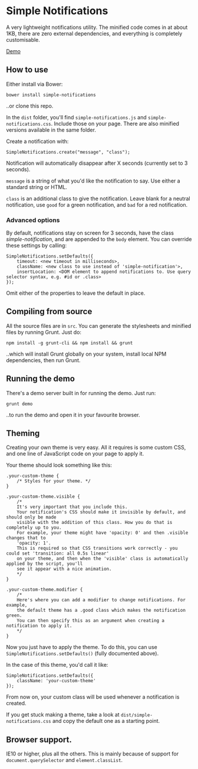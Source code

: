 # Simple Notifications

A very lightweight notifications utility. The minified code comes in at about 1KB, there
are zero external dependencies, and everything is completely customisable.

[Demo](https://shaundon.github.io/simple-notifications/demo)

## How to use

Either install via Bower:

```
bower install simple-notifications
```

..or clone this repo.

In the `dist` folder, you'll find `simple-notifications.js` and `simple-notifications.css`. Include those on your page. There are also
minified versions available in the same folder.

Create a notification with:

```
SimpleNotifications.create("message", "class");
```

Notification will automatically disappear after X seconds (currently set to 3 seconds).

`message` is a string of what you'd like the notification to say. Use either a standard string or HTML.

`class` is an additional class to give the notification. Leave blank for a neutral notification, use `good` for a green notification, and `bad` for a red notification.

### Advanced options

By default, notifications stay on screen for 3 seconds, have the class *simple-notification*, and are appended to the `body` element. You can override these settings by calling:

```
SimpleNotifications.setDefaults({
    timeout: <new timeout in milliseconds>,
    className: <new class to use instead of 'simple-notification'>,
    insertLocation: <DOM element to append notifications to. Use query selector syntax, e.g. #id or .class>
});
```

Omit either of the properties to leave the default in place.

## Compiling from source

All the source files are in `src`. You can generate the stylesheets and minified files by running Grunt. Just do:

```
npm install -g grunt-cli && npm install && grunt
```

..which will install Grunt globally on your system, install local NPM dependencies, then run Grunt.

## Running the demo

There's a demo server built in for running the demo. Just run:

```
grunt demo
```

..to run the demo and open it in your favourite browser.

## Theming

Creating your own theme is very easy. All it requires is some custom CSS, and one line of JavaScript code on your page to apply it.

Your theme should look something like this:

```
.your-custom-theme {
    /* Styles for your theme. */
}

.your-custom-theme.visible {
    /* 
    It's very important that you include this.
    Your notification's CSS should make it invisible by default, and should only be made
    visible with the addition of this class. How you do that is completely up to you.
    For example, your theme might have 'opacity: 0' and then .visible changes that to
    'opacity: 1'.
    This is required so that CSS transitions work correctly - you could set 'transition: all 0.5s linear'
    on your theme, and then when the 'visible' class is automatically applied by the script, you'll
    see it appear with a nice animation.
    */
}

.your-custom-theme.modifier {
    /* 
    Here's where you can add a modifier to change notifications. For example,
    the default theme has a .good class which makes the notification green.
    You can then specify this as an argument when creating a notification to apply it.
    */
}
```

Now you just have to apply the theme. To do this, you can use `SimpleNotifications.setDefaults()` (fully documented above).

In the case of this theme, you'd call it like:

```
SimpleNotifications.setDefaults({
    className: 'your-custom-theme'
});
```

From now on, your custom class will be used whenever a notification is created.

If you get stuck making a theme, take a look at `dist/simple-notifications.css` and copy the default one as a starting point.

## Browser support.

IE10 or higher, plus all the others. This is mainly because of support for `document.querySelector` and `element.classList`. 